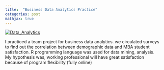 ```yaml
---
title:  "Business Data Analytics Practice"
categories: post
mathjax: true
---
```


[![Data_Analytics](https://raw.githubusercontent.com/SeokLeeUS/seokleeus.github.io/master/_images/_Data_Analytics/Data_Analytics_Result.jpg)](https://nbviewer.jupyter.org/github/SeokLeeUS/seokleeus.github.io/blob/master/_images/_Data_Analytics/Business_Analytics_r1.pdf)

I practiced a team project for business data analytics. 
we circulated surveys to find out the correlation between demographic data and MBA student satisfaction. 
R programming language was used for data mining, analysis. 
My hypothesis was, working professional will have great satisfaction because of program flexibility (fully online)




